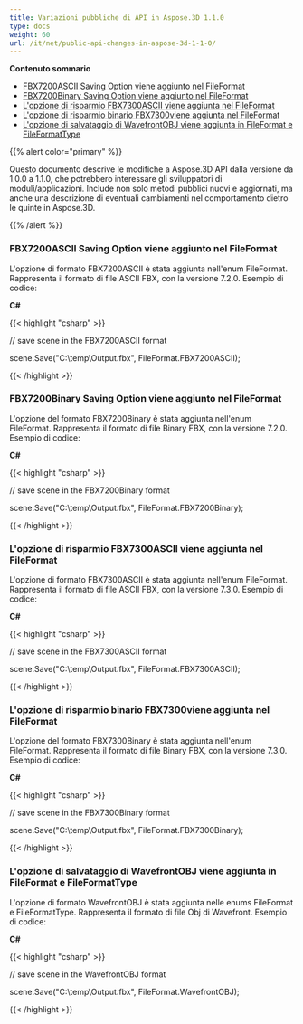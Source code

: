 ```yaml
---
title: Variazioni pubbliche di API in Aspose.3D 1.1.0
type: docs
weight: 60
url: /it/net/public-api-changes-in-aspose-3d-1-1-0/
---
```

**Contenuto sommario**

- [FBX7200ASCII Saving Option viene aggiunto nel FileFormat](#PublicAPIChangesinAspose.3D1.1.0-FBX7200ASCIISavingOptionisaddedintheFileFormat)
- [FBX7200Binary Saving Option viene aggiunto nel FileFormat](#PublicAPIChangesinAspose.3D1.1.0-FBX7200BinarySavingOptionisaddedintheFileFormat)
- [L'opzione di risparmio FBX7300ASCII viene aggiunta nel FileFormat](#PublicAPIChangesinAspose.3D1.1.0-FBX7300ASCIISavingOptionisaddedintheFileFormat)
- [L'opzione di risparmio binario FBX7300viene aggiunta nel FileFormat](#PublicAPIChangesinAspose.3D1.1.0-FBX7300BinarySavingOptionisaddedintheFileFormat)
- [L'opzione di salvataggio di WavefrontOBJ viene aggiunta in FileFormat e FileFormatType](#PublicAPIChangesinAspose.3D1.1.0-WavefrontOBJSavingOptionisaddedintheFileFormatandFileFormatType)

{{% alert color="primary" %}} 

Questo documento descrive le modifiche a Aspose.3D API dalla versione da 1.0.0 a 1.1.0, che potrebbero interessare gli sviluppatori di moduli/applicazioni. Include non solo metodi pubblici nuovi e aggiornati, ma anche una descrizione di eventuali cambiamenti nel comportamento dietro le quinte in Aspose.3D.

{{% /alert %}} 
###  **FBX7200ASCII Saving Option viene aggiunto nel FileFormat**
L'opzione di formato FBX7200ASCII è stata aggiunta nell'enum FileFormat. Rappresenta il formato di file ASCII FBX, con la versione 7.2.0. Esempio di codice:

**C#**

{{< highlight "csharp" >}}

 // save scene in the FBX7200ASCII format

scene.Save("C:\\temp\\Output.fbx", FileFormat.FBX7200ASCII);

{{< /highlight >}}

###  **FBX7200Binary Saving Option viene aggiunto nel FileFormat**
L'opzione del formato FBX7200Binary è stata aggiunta nell'enum FileFormat. Rappresenta il formato di file Binary FBX, con la versione 7.2.0. Esempio di codice:

**C#**

{{< highlight "csharp" >}}

 // save scene in the FBX7200Binary format

scene.Save("C:\\temp\\Output.fbx", FileFormat.FBX7200Binary);

{{< /highlight >}}

###  **L'opzione di risparmio FBX7300ASCII viene aggiunta nel FileFormat**
L'opzione di formato FBX7300ASCII è stata aggiunta nell'enum FileFormat. Rappresenta il formato di file ASCII FBX, con la versione 7.3.0. Esempio di codice:

**C#**

{{< highlight "csharp" >}}

 // save scene in the FBX7300ASCII format

scene.Save("C:\\temp\\Output.fbx", FileFormat.FBX7300ASCII);

{{< /highlight >}}

###  **L'opzione di risparmio binario FBX7300viene aggiunta nel FileFormat**
L'opzione del formato FBX7300Binary è stata aggiunta nell'enum FileFormat. Rappresenta il formato di file Binary FBX, con la versione 7.3.0. Esempio di codice:

**C#**

{{< highlight "csharp" >}}

 // save scene in the FBX7300Binary format

scene.Save("C:\\temp\\Output.fbx", FileFormat.FBX7300Binary);

{{< /highlight >}}

###  **L'opzione di salvataggio di WavefrontOBJ viene aggiunta in FileFormat e FileFormatType**
L'opzione di formato WavefrontOBJ è stata aggiunta nelle enums FileFormat e FileFormatType. Rappresenta il formato di file Obj di Wavefront. Esempio di codice:

**C#**

{{< highlight "csharp" >}}

 // save scene in the WavefrontOBJ format

scene.Save("C:\\temp\\Output.fbx", FileFormat.WavefrontOBJ);

{{< /highlight >}}

